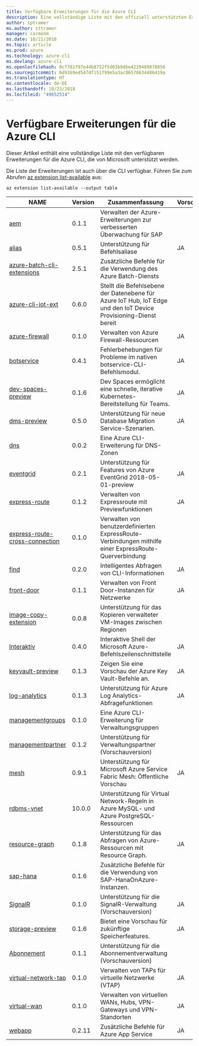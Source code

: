 ```yaml
---
title: Verfügbare Erweiterungen für die Azure CLI
description: Eine vollständige Liste mit den offiziell unterstützten Erweiterungen für die Azure CLI
author: sptramer
ms.author: sttramer
manager: carmonm
ms.date: 10/21/2018
ms.topic: article
ms.prod: azure
ms.technology: azure-cli
ms.devlang: azure-cli
ms.openlocfilehash: 0cf781f97e44b8752f5d03b9dbe4239489878856
ms.sourcegitcommit: 6d9169ed547df151f99e5a3ac86578634486419a
ms.translationtype: HT
ms.contentlocale: de-DE
ms.lasthandoff: 10/23/2018
ms.locfileid: "49652514"
---
```

# <a name="available-extensions-for-the-azure-cli"></a>Verfügbare Erweiterungen für die Azure CLI

Dieser Artikel enthält eine vollständige Liste mit den verfügbaren Erweiterungen für die Azure CLI, die von Microsoft unterstützt werden.

Die Liste der Erweiterungen ist auch über die CLI verfügbar. Führen Sie zum Abrufen [az extension list-available](/cli/azure/extension?view=azure-cli-latest#az-extension-list-available) aus:

```azurecli
az extension list-available --output table
```

| NAME | Version | Zusammenfassung | Vorschau |
|------|---------|---------|---------|
| [aem](https://github.com/Azure/azure-cli-extensions) | 0.1.1 | Verwalten der Azure-Erweiterungen zur verbesserten Überwachung für SAP |  |
| [alias](https://github.com/Azure/azure-cli-extensions) | 0.5.1 | Unterstützung für Befehlsaliase | JA |
| [azure-batch-cli-extensions](https://github.com/Azure/azure-batch-cli-extensions) | 2.5.1 | Zusätzliche Befehle für die Verwendung des Azure Batch-Diensts |  |
| [azure-cli-iot-ext](https://github.com/azure/azure-iot-cli-extension) | 0.6.0 | Stellt die Befehlsebene der Datenebene für Azure IoT Hub, IoT Edge und den IoT Device Provisioning-Dienst bereit |  |
| [azure-firewall](https://github.com/Azure/azure-cli-extensions/tree/master/src/azure-firewall) | 0.1.0 | Verwalten von Azure Firewall-Ressourcen | JA |
| [botservice](https://github.com/Azure/azure-cli-extensions) | 0.4.1 | Fehlerbehebungen für Probleme im nativen botservice-CLI-Befehlsmodul. | JA |
| [dev-spaces-preview](https://github.com/Azure/azure-cli-extensions) | 0.1.6 | Dev Spaces ermöglicht eine schnelle, iterative Kubernetes-Bereitstellung für Teams. | JA |
| [dms-preview](https://github.com/Azure/azure-cli-extensions/tree/master/src/dms-preview) | 0.5.0 | Unterstützung für neue Database Migration Service-Szenarien. | JA |
| [dns](https://github.com/Azure/azure-cli-extensions) | 0.0.2 | Eine Azure CLI-Erweiterung für DNS-Zonen |  |
| [eventgrid](https://github.com/Azure/azure-cli-extensions) | 0.2.1 | Unterstützung für Features von Azure EventGrid 2018-05-01-preview | JA |
| [express-route](https://github.com/Azure/azure-cli-extensions/tree/master/src/express-route) | 0.1.2 | Verwalten von Expressroute mit Previewfunktionen | JA |
| [express-route-cross-connection](https://github.com/Azure/azure-cli-extensions/tree/master/src/express-route-cross-connection) | 0.1.0 | Verwalten von benutzerdefinierten ExpressRoute-Verbindungen mithilfe einer ExpressRoute-Querverbindung |  |
| [find](https://github.com/Azure/azure-cli-extensions/tree/master/src/find) | 0.2.0 | Intelligentes Abfragen von CLI-Informationen | JA |
| [front-door](https://github.com/Azure/azure-cli-extensions/tree/master/src/front-door) | 0.1.1 | Verwalten von Front Door-Instanzen für Netzwerke | JA |
| [image-copy-extension](https://github.com/Azure/azure-cli-extensions) | 0.0.8 | Unterstützung für das Kopieren verwalteter VM-Images zwischen Regionen |  |
| [Interaktiv](https://github.com/Azure/azure-cli) | 0.4.0 | Interaktive Shell der Microsoft Azure-Befehlszeilenschnittstelle | JA |
| [keyvault-preview](https://github.com/Azure/azure-keyvault-cli-extension) | 0.1.3 | Zeigen Sie eine Vorschau der Azure Key Vault-Befehle an. | JA |
| [log-analytics](https://github.com/Azure/azure-cli-extensions/tree/master/src/log-analytics) | 0.1.3 | Unterstützung für Azure Log Analytics-Abfragefunktionen | JA |
| [managementgroups](https://github.com/Azure/azure-cli-extensions) | 0.1.0 | Eine Azure CLI-Erweiterung für Verwaltungsgruppen |  |
| [managementpartner](https://github.com/Azure/azure-cli-extensions) | 0.1.2 | Unterstützung für Verwaltungspartner (Vorschauversion) |  |
| [mesh](https://github.com/Azure/azure-cli-extensions) | 0.9.1 | Unterstützung für Microsoft Azure Service Fabric Mesh: Öffentliche Vorschau | JA |
| [rdbms-vnet](https://github.com/Azure/azure-cli-extensions) | 10.0.0 | Unterstützung für Virtual Network-Regeln in Azure MySQL- und Azure PostgreSQL-Ressourcen |  |
| [resource-graph](https://github.com/Azure/azure-cli-extensions/tree/master/src/resource-graph) | 0.1.8 | Unterstützung für das Abfragen von Azure-Ressourcen mit Resource Graph. | JA |
| [sap-hana](https://github.com/Azure/azure-hanaonazure-cli-extension) | 0.1.6 | Zusätzliche Befehle für die Verwendung von SAP-HanaOnAzure-Instanzen. |  |
| [SignalR](https://github.com/Azure/azure-cli-extensions) | 0.1.0 | Unterstützung für die SignalR-Verwaltung (Vorschauversion) | JA |
| [storage-preview](https://github.com/Azure/azure-cli-extensions/tree/master/src/storage-preview) | 0.1.6 | Bietet eine Vorschau für zukünftige Speicherfeatures. | JA |
| [Abonnement](https://github.com/Azure/azure-cli-extensions) | 0.1.1 | Unterstützung für die Abonnementverwaltung (Vorschauversion) |  |
| [virtual-network-tap](https://github.com/Azure/azure-cli-extensions/tree/master/src/virtual-network-tap) | 0.1.0 | Verwalten von TAPs für virtuelle Netzwerke (VTAP) | JA |
| [virtual-wan](https://github.com/Azure/azure-cli-extensions/tree/master/src/virtual-wan) | 0.1.0 | Verwalten von virtuellen WANs, Hubs, VPN-Gateways und VPN-Standorten | JA |
| [webapp](https://github.com/Azure/azure-cli-extensions) | 0.2.11 | Zusätzliche Befehle für Azure App Service | JA |